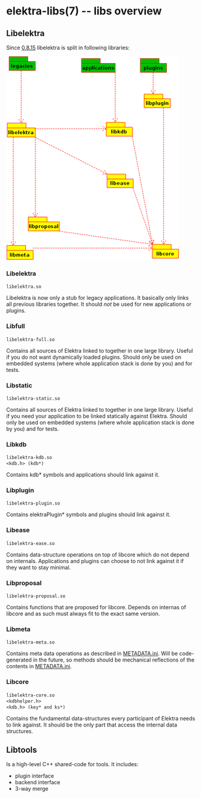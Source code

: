 elektra-libs(7) -- libs overview
================================

## Libelektra

Since [0.8.15](/doc/decisions/library_split.md) libelektra is split in following libraries:

![Overview of Libraries](/doc/images/overview_libs.png)

### Libelektra

    libelektra.so

Libelektra is now only a stub for legacy applications. It basically only links all previous libraries
together. It should *not* be used for new applications or plugins.

### Libfull

    libelektra-full.so

Contains all sources of Elektra linked to together in one large library.
Useful if you do not want dynamically loaded plugins.
Should only be used on embedded systems (where whole application stack is done by you) and for tests.

### Libstatic

    libelektra-static.so

Contains all sources of Elektra linked to together in one large library.
Useful if you need your application to be linked statically against Elektra.
Should only be used on embedded systems (where whole application stack is done by you) and for tests.

### Libkdb

    libelektra-kdb.so
    <kdb.h> (kdb*)

Contains kdb* symbols and applications should link against it.

### Libplugin

    libelektra-plugin.so

Contains elektraPlugin* symbols and plugins should link against it.

### Libease

    libelektra-ease.so

Contains data-structure operations on top of libcore which do not depend on internals.
Applications and plugins can choose to not link against it if they want to stay minimal.

### Libproposal

    libelektra-proposal.so

Contains functions that are proposed for libcore. Depends on internas of libcore and as
such must always fit to the exact same version.

### Libmeta

    libelektra-meta.so

Contains meta data operations as described in [METADATA.ini](/doc/METADATA.ini).
Will be code-generated in the future, so methods should be mechanical reflections
of the contents in [METADATA.ini](/doc/METADATA.ini).

### Libcore

    libelektra-core.so
    <kdbhelper.h>
    <kdb.h> (key* and ks*)

Contains the fundamental data-structures every participant of Elektra needs
to link against. It should be the only part that access the internal
data structures.

## Libtools

Is a high-level C++ shared-code for tools. It includes:

- plugin interface
- backend interface
- 3-way merge
